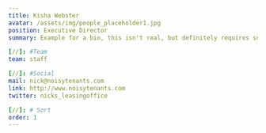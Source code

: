 ```yaml
---
title: Kisha Webster
avatar: /assets/img/people_placeholder1.jpg
position: Executive Director
summary: Example for a bio, this isn't real, but definitely requires something official

[//]: #Team
team: staff

[//]: #Social
mail: nick@noisytenants.com
link: http://www.noisytenants.com
twitter: nicks_leasingoffice

[//]: # Sort
order: 1
---
```

